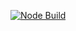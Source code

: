 [![Node Build](https://img.shields.io/github/workflow/status/yesmaintenance/scripts/Node?color=black&label=Build%20&logo=node.js&logoColor=white)][workflows/node.yml]

[workflows/node.yml]: https://github.com/yesmaintenance/scripts/
